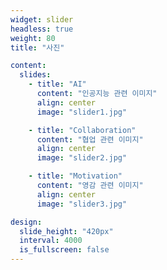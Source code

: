 ```yaml
---
widget: slider
headless: true
weight: 80
title: "사진"

content:
  slides:
    - title: "AI"
      content: "인공지능 관련 이미지"
      align: center
      image: "slider1.jpg"

    - title: "Collaboration"
      content: "협업 관련 이미지"
      align: center
      image: "slider2.jpg"

    - title: "Motivation"
      content: "영감 관련 이미지"
      align: center
      image: "slider3.jpg"

design:
  slide_height: "420px"
  interval: 4000
  is_fullscreen: false
---
```

